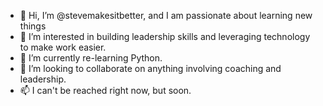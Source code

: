 - 👋 Hi, I’m @stevemakesitbetter, and I am passionate about learning new things
- 👀 I’m interested in building leadership skills and leveraging technology to make work easier. 
- 🌱 I’m currently re-learning Python.
- 💞️ I’m looking to collaborate on anything involving coaching and leadership.
- 📫 I can't be reached right now, but soon.

<!---
stevemakesitbetter/stevemakesitbetter is a ✨ special ✨ repository because its `README.md` (this file) appears on your GitHub profile.
You can click the Preview link to take a look at your changes.
--->
